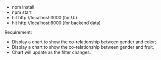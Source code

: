 * npm install
* npm start
* hit http://localhost:3000 (for UI)
* hit http://localhost:8000 (for backend data)

Requirement:
* Display a chart to show the co-relationship between gender and color;
* Display a chart to show the co-relationship between gender and fruit.
* Chart will update as the filter changes.

